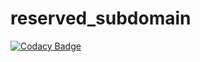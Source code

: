 # reserved_subdomain
[![Codacy Badge](https://api.codacy.com/project/badge/Grade/eb7fdb66de754e7e886972a56df2c518)](https://app.codacy.com/app/dominicsayers/reserved_subdomain?utm_source=github.com&utm_medium=referral&utm_content=dominicsayers/reserved_subdomain&utm_campaign=badger)
